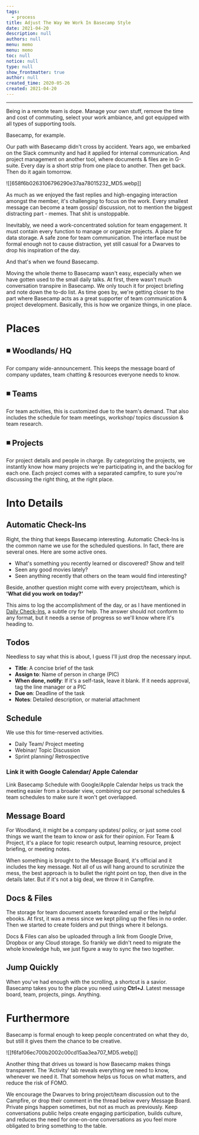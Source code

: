 ```yaml
---
tags: 
  - process
title: Adjust The Way We Work In Basecamp Style
date: 2021-04-20
description: null
authors: null
menu: memo
menu: memo
toc: null
notice: null
type: null
show_frontmatter: true
author: null
created_time: 2020-05-26
created: 2021-04-20
---
```


---


Being in a remote team is dope. Manage your own stuff, remove the time and cost of commuting, select your work ambiance, and got equipped with all types of supporting tools.


Basecamp, for example.


Our path with Basecamp didn't cross by accident. Years ago, we embarked on the Slack community and had it applied for internal communication. And project management on another tool, where documents & files are in G-suite. Every day is a short strip from one place to another. Then get back. Then do it again tomorrow.


![[658f6b0263106796290e37aa78015232_MD5.webp]]


As much as we enjoyed the fast replies and high-engaging interaction amongst the member, it's challenging to focus on the work. Every smallest message can become a team gossip/ discussion, not to mention the biggest distracting part - memes. That shit is unstoppable.

Inevitably, we need a work-concentrated solution for team engagement. It must contain every function to manage or organize projects. A place for data storage. A safe zone for team communication. The interface must be formal enough not to cause distraction, yet still casual for a Dwarves to drop his inspiration of the day.


And that's when we found Basecamp.


Moving the whole theme to Basecamp wasn't easy, especially when we have gotten used to the small daily talks. At first, there wasn't much conversation transpire in Basecamp. We only touch it for project briefing and note down the to-do list. As time goes by, we're getting closer to the part where Basecamp acts as a great supporter of team communication & project development. Basically, this is how we organize things, in one place.

# Places

## ◾️ Woodlands/ HQ

For company wide-announcement. This keeps the message board of company updates, team chatting & resources everyone needs to know.

## ◾️ Teams

For team activities, this is customized due to the team's demand. That also includes the schedule for team meetings, workshop/ topics discussion & team research.

## ◾️ Projects

For project details and people in charge. By categorizing the projects, we instantly know how many projects we're participating in, and the backlog for each one. Each project comes with a separated campfire, to sure you're discussing the right thing, at the right place.

# Into Details

## Automatic Check-Ins

Right, the thing that keeps Basecamp interesting. Automatic Check-Ins is the common name we use for the scheduled questions. In fact, there are several ones. Here are some active ones.

* What's something you recently learned or discovered? Show and tell!
* Seen any good movies lately?
* Seen anything recently that others on the team would find interesting?

Beside, another question might come with every project/team, which is **'What did you work on today?'**

This aims to log the accomplishment of the day, or as I have mentioned in <span style='color:pink_background'>[Daily Check-Ins](https://dwarves.foundation/memo/daily-check-ins)</span>, a subtle cry for help. The answer should not conform to any format, but it needs a sense of progress so we'll know where it's heading to.

## Todos

Needless to say what this is about, I guess I'll just drop the necessary input.

* **Title**: A concise brief of the task
* **Assign to**: Name of person in charge (PIC)
* **When done, notify**: If it's a self-task, leave it blank. If it needs approval, tag the line manager or a PIC
* **Due on**: Deadline of the task
* **Notes**: Detailed description, or material attachment

## Schedule

We use this for time-reserved activities.

* Daily Team/ Project meeting
* Webinar/ Topic Discussion
* Sprint planning/ Retrospective

### Link it with Google Calendar/ Apple Calendar

Link Basecamp Schedule with Google/Apple Calendar helps us track the meeting easier from a broader view, combining our personal schedules & team schedules to make sure it won't get overlapped.

## Message Board

For Woodland, it might be a company updates/ policy, or just some cool things we want the team to know or ask for their opinion.
For Team & Project, it's a place for topic research output, learning resource, project briefing, or meeting notes.

When something is brought to the Message Board, it's official and it includes the key message. Not all of us will hang around to scrutinize the mess, the best approach is to bullet the right point on top, then dive in the details later. But if it's not a big deal, we throw it in Campfire.

## Docs & Files

The storage for team document assets forwarded email or the helpful ebooks. At first, it was a mess since we kept piling up the files in no order. Then we started to create folders and put things where it belongs.

Docs & Files can also be uploaded through a link from Google Drive, Dropbox or any Cloud storage. So frankly we didn't need to migrate the whole knowledge hub, we just figure a way to sync the two together.

## Jump Quickly

When you've had enough with the scrolling, a shortcut is a savior. Basecamp takes you to the place you need using <span style='color:pink_background'>**Ctrl+J**</span>. Latest message board, team, projects, pings. Anything.

# Furthermore

Basecamp is formal enough to keep people concentrated on what they do, but still it gives them the chance to be creative.


![[f6faf06ec700b2002c00cd15aa3ea707_MD5.webp]]


Another thing that drives us toward is how Basecamp makes things transparent. The 'Activity' tab reveals everything we need to know, whenever we need it. That somehow helps us focus on what matters, and reduce the risk of FOMO.


We encourage the Dwarves to bring project/team discussion out to the Campfire, or drop their comment in the thread below every Message Board. Private pings happen sometimes, but not as much as previously. Keep conversations public helps create engaging participation, builds culture, and reduces the need for one-on-one conversations as you feel more obligated to bring something to the table.
